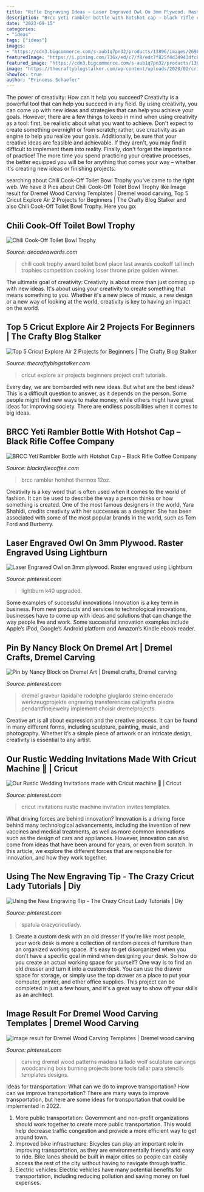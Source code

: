 ```yaml
---
title: "Rifle Engraving Ideas ~ Laser Engraved Owl On 3mm Plywood. Raster Engraved Using Lightburn"
description: "Brcc yeti rambler bottle with hotshot cap – black rifle coffee company"
date: "2023-09-15"
categories:
- "ideas"
tags: ["ideas"]
images:
- "https://cdn3.bigcommerce.com/s-aub1q7pn32/products/13896/images/26985/RFG841-Chili__23164.1484259824.500.750.jpg?c=2"
featuredImage: "https://i.pinimg.com/736x/ed/c7/f8/edc7f825f4d34943dfc8f736cf8a7a21.jpg"
featured_image: "https://cdn3.bigcommerce.com/s-aub1q7pn32/products/13896/images/26985/RFG841-Chili__23164.1484259824.500.750.jpg?c=2"
image: "https://thecraftyblogstalker.com/wp-content/uploads/2020/02/cricut-explore-air-2-projects-beginners-2.jpg"
ShowToc: true
author: "Princess Schaefer"
---
```



The power of creativity: How can it help you succeed?
Creativity is a powerful tool that can help you succeed in any field. By using creativity, you can come up with new ideas and strategies that can help you achieve your goals. However, there are a few things to keep in mind when using creativity as a tool: first, be realistic about what you want to achieve. Don't expect to create something overnight or from scratch; rather, use creativity as an engine to help you realize your goals. Additionally, be sure that your creative ideas are feasible and achievable. If they aren't, you may find it difficult to implement them into reality. Finally, don't forget the importance of practice! The more time you spend practicing your creative processes, the better equipped you will be for anything that comes your way – whether it's creating new ideas or finishing projects.

	

		
searching about Chili Cook-Off Toilet Bowl Trophy you've came to the right web. We have 8 Pics about Chili Cook-Off Toilet Bowl Trophy like Image result for Dremel Wood Carving Templates | Dremel wood carving, Top 5 Cricut Explore Air 2 Projects for Beginners | The Crafty Blog Stalker and also Chili Cook-Off Toilet Bowl Trophy. Here you go:
		
    
## Chili Cook-Off Toilet Bowl Trophy

<img loading=lazy src="https://cdn3.bigcommerce.com/s-aub1q7pn32/products/13896/images/26985/RFG841-Chili__23164.1484259824.500.750.jpg?c=2" onerror="this.onerror=null;this.src='https://tse2.mm.bing.net/th?id=OIP.QuJbCPW1LNW3JUQTqp7FfwAAAA&amp;pid=15.1';" alt="Chili Cook-Off Toilet Bowl Trophy">

_Source: decadeawards.com_

>chili cook trophy award toilet bowl place last awards cookoff tall inch trophies competition cooking loser throne prize golden winner. 

	

The ultimate goal of creativity:
Creativity is about more than just coming up with new ideas. It's about using your creativity to create something that means something to you. Whether it's a new piece of music, a new design or a new way of looking at the world, creativity is key to having an impact on the world.

    
## Top 5 Cricut Explore Air 2 Projects For Beginners | The Crafty Blog Stalker

<img loading=lazy src="https://thecraftyblogstalker.com/wp-content/uploads/2020/02/cricut-explore-air-2-projects-beginners-2.jpg" onerror="this.onerror=null;this.src='https://tse3.mm.bing.net/th?id=OIP.aPeTAz2MEnf3cXs31iUERwHaD4&amp;pid=15.1';" alt="Top 5 Cricut Explore Air 2 Projects for Beginners | The Crafty Blog Stalker">

_Source: thecraftyblogstalker.com_

>cricut explore air projects beginners project craft tutorials. 

	

Every day, we are bombarded with new ideas. But what are the best ideas? This is a difficult question to answer, as it depends on the person. Some people might find new ways to make money, while others might have great ideas for improving society. There are endless possibilities when it comes to big ideas.

    
## BRCC Yeti Rambler Bottle With Hotshot Cap – Black Rifle Coffee Company

<img loading=lazy src="https://cdn.shopify.com/s/files/1/0678/8333/products/BRCC_OPTIC_RAMBLER_YETI_BOTTLE_12OZ_BACK_1200_grande.png?v=1592926592" onerror="this.onerror=null;this.src='https://tse3.mm.bing.net/th?id=OIP.bc-SAA-2NEJ5XuRJqO2i3AHaHa&amp;pid=15.1';" alt="BRCC Yeti Rambler Bottle with Hotshot Cap – Black Rifle Coffee Company">

_Source: blackriflecoffee.com_

>brcc rambler hotshot thermos 12oz. 

	

Creativity is a key word that is often used when it comes to the world of fashion. It can be used to describe the way a person thinks or how something is created. One of the most famous designers in the world, Yara Shahidi, credits creativity with her successes as a designer. She has been associated with some of the most popular brands in the world, such as Tom Ford and Burberry.

    
## Laser Engraved Owl On 3mm Plywood. Raster Engraved Using Lightburn

<img loading=lazy src="https://i.pinimg.com/736x/ed/c7/f8/edc7f825f4d34943dfc8f736cf8a7a21.jpg" onerror="this.onerror=null;this.src='https://tse4.mm.bing.net/th?id=OIP.kJxEDJiWCBZ6UK908rPkYgHaJ4&amp;pid=15.1';" alt="Laser Engraved Owl on 3mm plywood. Raster engraved using Lightburn">

_Source: pinterest.com_

>lightburn k40 upgraded. 

	

Some examples of successful innovations
Innovation is a key term in business. From new products and services to technological innovations, businesses have to come up with ideas and solutions that can change the way people live and work. Some successful innovation examples include Apple’s iPod, Google’s Android platform and Amazon’s Kindle ebook reader.

    
## Pin By Nancy Block On Dremel Art | Dremel Crafts, Dremel Carving

<img loading=lazy src="https://i.pinimg.com/736x/17/56/ee/1756ee85abb73ab44604cde195313276.jpg" onerror="this.onerror=null;this.src='https://tse4.mm.bing.net/th?id=OIP.8p3QotFy_31H0Q7r0xJaAgHaKS&amp;pid=15.1';" alt="Pin by Nancy Block on Dremel Art | Dremel crafts, Dremel carving">

_Source: pinterest.com_

>dremel graveur lapidaire rodolphe giuglardo steine encerado werkzeugprojekte engraving transferencias calligrafia piedra pendantfinejewelry implement choisir dremelprojects. 

	

Creative art is all about expression and the creative process. It can be found in many different forms, including sculpture, painting, music, and photography. Whether it’s a simple piece of artwork or an intricate design, creativity is essential to any artist.

    
## Our Rustic Wedding Invitations Made With Cricut Machine 💜 | Cricut

<img loading=lazy src="https://i.pinimg.com/736x/32/b2/ff/32b2ff88ece408c45ae010edc7998662.jpg" onerror="this.onerror=null;this.src='https://tse4.mm.bing.net/th?id=OIP.KqtopeveTbTvnvRP2WfkzQHaJ3&amp;pid=15.1';" alt="Our Rustic Wedding Invitations made with Cricut machine 💜 | Cricut">

_Source: pinterest.com_

>cricut invitations rustic machine invitation invites templates. 

	

What driving forces are behind innovation?
Innovation is a driving force behind many technological advancements, including the invention of new vaccines and medical treatments, as well as more common innovations such as the design of cars and appliances. However, innovation can also come from ideas that have been around for years, or even from scratch. In this article, we explore the different forces that are responsible for innovation, and how they work together.

    
## Using The New Engraving Tip - The Crazy Cricut Lady Tutorials | Diy

<img loading=lazy src="https://i.pinimg.com/736x/18/b0/45/18b04562c7499905155441c1a217b62d.jpg" onerror="this.onerror=null;this.src='https://tse4.mm.bing.net/th?id=OIP.R__G4RPlbDhnfWYqlDDnyQHaMM&amp;pid=15.1';" alt="Using the New Engraving Tip - The Crazy Cricut Lady Tutorials | Diy">

_Source: pinterest.com_

>spatula crazycricutlady. 

	

1. Create a custom desk with an old dresser
If you're like most people, your work desk is more a collection of random pieces of furniture than an organized working space. It's easy to get disorganized when you don't have a specific goal in mind when designing your desk. So how do you create an actual working space for yourself? One way is to find an old dresser and turn it into a custom desk. You can use the drawer space for storage, or simply use the top drawer as a place to put your computer, printer, and other office supplies. This project can be completed in just a few hours, and it's a great way to show off your skills as an architect.

    
## Image Result For Dremel Wood Carving Templates | Dremel Wood Carving

<img loading=lazy src="https://i.pinimg.com/736x/9c/60/55/9c6055c6cf9e612706a1b195ecc152c4.jpg" onerror="this.onerror=null;this.src='https://tse4.mm.bing.net/th?id=OIP.fV1X2A1qZ5igzqd9er9H7AAAAA&amp;pid=15.1';" alt="Image result for Dremel Wood Carving Templates | Dremel wood carving">

_Source: pinterest.com_

>carving dremel wood patterns madera tallado wolf sculpture carvings woodcarving bois burning projects bone tools tallar para stencils templates designs. 

	

Ideas for transportation: What can we do to improve transportation?
How can we improve transportation? 
There are many ways to improve transportation, but here are some ideas for transportation that could be implemented in 2022.

1. More public transportation: Government and non-profit organizations should work together to create more public transportation. This would help decrease traffic congestion and provide a more efficient way to get around town.
2. Improved bike infrastructure: Bicycles can play an important role in improving transportation, as they are environmentally friendly and easy to ride. Bike lanes should be built in major cities so people can easily access the rest of the city without having to navigate through traffic. 
3. Electric vehicles: Electric vehicles have many potential benefits for transportation, including reducing pollution and saving money on fuel expenses.

